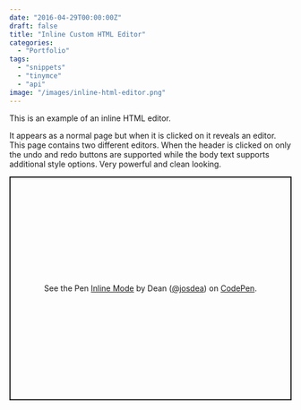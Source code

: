 ```yaml
---
date: "2016-04-29T00:00:00Z"
draft: false
title: "Inline Custom HTML Editor"
categories:
  - "Portfolio"
tags:
  - "snippets"
  - "tinymce"
  - "api"
image: "/images/inline-html-editor.png"
---
```


This is an example of an inline HTML editor.

<!--more-->

It appears as a normal page but when it is clicked on it reveals an editor. This page contains two different editors. When the header is clicked on only the undo and redo buttons are supported while the body text supports additional style options. Very powerful and clean looking.

<p class="codepen" data-height="400" data-default-tab="js,result" data-slug-hash="jqeRLW" data-user="josdea" style="height: 400px; box-sizing: border-box; display: flex; align-items: center; justify-content: center; border: 2px solid; margin: 1em 0; padding: 1em;">
  <span>See the Pen <a href="https://codepen.io/josdea/pen/jqeRLW">
  Inline Mode</a> by Dean (<a href="https://codepen.io/josdea">@josdea</a>)
  on <a href="https://codepen.io">CodePen</a>.</span>
</p>
<script async src="https://cpwebassets.codepen.io/assets/embed/ei.js"></script>
